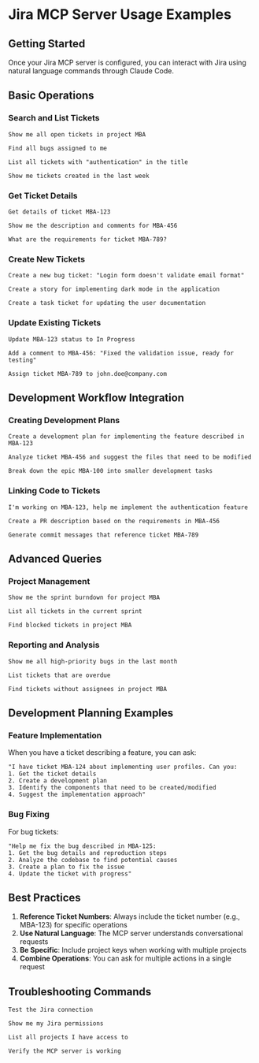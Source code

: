 # Jira MCP Server Usage Examples

## Getting Started

Once your Jira MCP server is configured, you can interact with Jira using natural language commands through Claude Code.

## Basic Operations

### Search and List Tickets

```
Show me all open tickets in project MBA
```

```
Find all bugs assigned to me
```

```
List all tickets with "authentication" in the title
```

```
Show me tickets created in the last week
```

### Get Ticket Details

```
Get details of ticket MBA-123
```

```
Show me the description and comments for MBA-456
```

```
What are the requirements for ticket MBA-789?
```

### Create New Tickets

```
Create a new bug ticket: "Login form doesn't validate email format"
```

```
Create a story for implementing dark mode in the application
```

```
Create a task ticket for updating the user documentation
```

### Update Existing Tickets

```
Update MBA-123 status to In Progress
```

```
Add a comment to MBA-456: "Fixed the validation issue, ready for testing"
```

```
Assign ticket MBA-789 to john.doe@company.com
```

## Development Workflow Integration

### Creating Development Plans

```
Create a development plan for implementing the feature described in MBA-123
```

```
Analyze ticket MBA-456 and suggest the files that need to be modified
```

```
Break down the epic MBA-100 into smaller development tasks
```

### Linking Code to Tickets

```
I'm working on MBA-123, help me implement the authentication feature
```

```
Create a PR description based on the requirements in MBA-456
```

```
Generate commit messages that reference ticket MBA-789
```

## Advanced Queries

### Project Management

```
Show me the sprint burndown for project MBA
```

```
List all tickets in the current sprint
```

```
Find blocked tickets in project MBA
```

### Reporting and Analysis

```
Show me all high-priority bugs in the last month
```

```
List tickets that are overdue
```

```
Find tickets without assignees in project MBA
```

## Development Planning Examples

### Feature Implementation

When you have a ticket describing a feature, you can ask:

```
"I have ticket MBA-124 about implementing user profiles. Can you:
1. Get the ticket details
2. Create a development plan
3. Identify the components that need to be created/modified
4. Suggest the implementation approach"
```

### Bug Fixing

For bug tickets:

```
"Help me fix the bug described in MBA-125:
1. Get the bug details and reproduction steps
2. Analyze the codebase to find potential causes
3. Create a plan to fix the issue
4. Update the ticket with progress"
```

## Best Practices

1. **Reference Ticket Numbers**: Always include the ticket number (e.g., MBA-123) for specific operations
2. **Use Natural Language**: The MCP server understands conversational requests
3. **Be Specific**: Include project keys when working with multiple projects
4. **Combine Operations**: You can ask for multiple actions in a single request

## Troubleshooting Commands

```
Test the Jira connection
```

```
Show me my Jira permissions
```

```
List all projects I have access to
```

```
Verify the MCP server is working
```